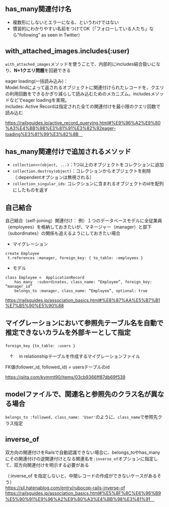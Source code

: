 ## has_many関連付け名
- 複数形にしないとエラーになる、というわけではない
- 慣習的にわかりやすい名前をつけてOK（「フォローしている人たち」なら"following" as seen in Twitter）

## with_attached_images.includes(:user)

`with_attached_images`メソッドを使うことで、内部的にincludes結合扱いになり、**N+1クエリ問題**を回避できる

eager loading(一括読み込み)：  
Model.findによって返されるオブジェクトに関連付けられたレコードを、クエリの利用回数をできるかぎり減らして読み込むためのメカニズム。includesメソッドなどでeager loadingを実現。  
includes: Active Recordは指定された全ての関連付けを最小限のクエリ回数で読み込む

https://railsguides.jp/active_record_querying.html#%E9%96%A2%E9%80%A3%E4%BB%98%E3%81%91%E3%82%92eager-loading%E3%81%99%E3%82%8B　

## has_many関連付けで追加されるメソッド
- `collection<<(object, ...)`：1つ以上のオブジェクトをコレクションに追加　
- `collection.destroy(object)`：コレクションからオブジェクトを削除（:dependentオプションは無視される）
- `collection_singular_ids`: コレクションに含まれるオブジェクトのidを配列にしたものを返す

## 自己結合
自己結合（self-joining）関連付け：
例）１つのデータベースモデルに全従業員（employees）を格納しておきたいが、マネージャー（manager）と部下（subordinates）の関係も追えるようにしておきたい場合
  
 - マイグレーション
```
create Employee 
 t.references :manager, foreign_key: { to_table: :employees }
```
- モデル
```
class Employee <  ApplicationRecord
	has_many  :subordinates, class_name: “Employee”, foreign_key: “manager_id”
	belongs_to :manager, class_name: “Employee”, optional: true
```
https://railsguides.jp/association_basics.html#%E8%87%AA%E5%B7%B1%E7%B5%90%E5%90%88

## マイグレーションにおいて参照先テーブル名を自動で推定できないカラムを外部キーとして指定

`foreign_key {to_table: :users }`　　  

　↑　 in relationshipテーブルを作成するマイグレーションファイル

FK値(follower_id, followed_id) = usersテーブルのid　　

https://qiita.com/kymmt90/items/03cb9366ff87db69f539

## modelファイルで、関連名と参照先のクラス名が異なる場合
`belongs_to :followed, class_name: 'User'`のように、`class_name`で参照先クラス指定

## inverse_of

双方向の関連付けをRailsで自動認識できない場合に、belongs_toやhas_manyにその関連付けの逆関連付けとなる関連名を`:inverse_of`オプションに指定して、双方向関連付けを明示する必要がある

（:inverse_of を指定しないと、中間レコードの作成ができないケースがあるそう）  
https://sil.hatenablog.com/entry/rubocop-rails-inverse-of
https://railsguides.jp/association_basics.html#%E5%8F%8C%E6%96%B9%E5%90%91%E9%96%A2%E9%80%A3%E4%BB%98%E3%81%91　

